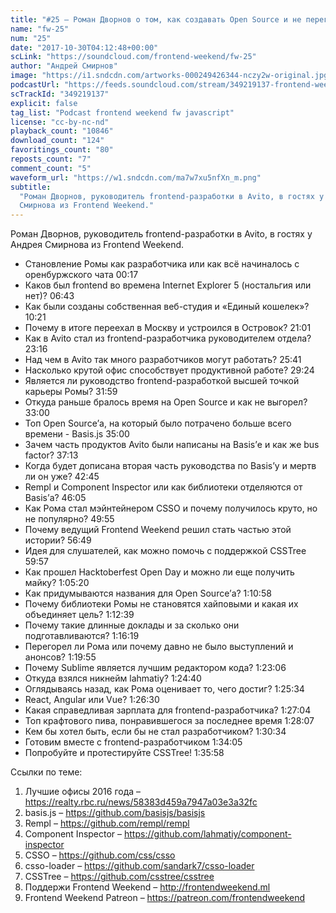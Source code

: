 ```yaml
---
title: "#25 – Роман Дворнов о том, как создавать Open Source и не перегореть"
name: "fw-25"
num: "25"
date: "2017-10-30T04:12:48+00:00"
scLink: "https://soundcloud.com/frontend-weekend/fw-25"
author: "Андрей Смирнов"
image: "https://i1.sndcdn.com/artworks-000249426344-nczy2w-original.jpg"
podcastUrl: "https://feeds.soundcloud.com/stream/349219137-frontend-weekend-fw-25.m4a"
scTrackId: "349219137"
explicit: false
tag_list: "Podcast frontend weekend fw javascript"
license: "cc-by-nc-nd"
playback_count: "10846"
download_count: "124"
favoritings_count: "80"
reposts_count: "7"
comment_count: "5"
waveform_url: "https://w1.sndcdn.com/ma7w7xu5nfXn_m.png"
subtitle:
  "Роман Дворнов, руководитель frontend-разработки в Avito, в гостях у Андрея
  Смирнова из Frontend Weekend."
---
```


Роман Дворнов, руководитель frontend-разработки в Avito, в гостях у Андрея
Смирнова из Frontend Weekend.

- Становление Ромы как разработчика или как всё начиналось с оренбуржского чата
  <timecode sec="17">00:17</timecode>
- Каков был frontend во времена Internet Explorer 5 (ностальгия или нет)?
  <timecode sec="403">06:43</timecode>
- Как были созданы собственная веб-студия и «Единый кошелек»?
  <timecode sec="621">10:21</timecode>
- Почему в итоге переехал в Москву и устроился в Островок?
  <timecode sec="1261">21:01</timecode>
- Как в Avito стал из frontend-разработчика руководителем отдела?
  <timecode sec="1396">23:16</timecode>
- Над чем в Avito так много разработчиков могут работать?
  <timecode sec="1541">25:41</timecode>
- Насколько крутой офис способствует продуктивной работе?
  <timecode sec="1764">29:24</timecode>
- Является ли руководство frontend-разработкой высшей точкой карьеры Ромы?
  <timecode sec="1919">31:59</timecode>
- Откуда раньше бралось время на Open Source и как не выгорел?
  <timecode sec="1980">33:00</timecode>
- Топ Open Source’а, на который было потрачено больше всего времени - Basis.js
  <timecode sec="2100">35:00</timecode>
- Зачем часть продуктов Avito были написаны на Basis’е и как же bus factor?
  <timecode sec="2233">37:13</timecode>
- Когда будет дописана вторая часть руководства по Basis’у и мертв ли он уже?
  <timecode sec="2565">42:45</timecode>
- Rempl и Component Inspector или как библиотеки отделяются от Basis’а?
  <timecode sec="2765">46:05</timecode>
- Как Рома стал мэйнтейнером CSSO и почему получилось круто, но не популярно?
  <timecode sec="2995">49:55</timecode>
- Почему ведущий Frontend Weekend решил стать частью этой истории?
  <timecode sec="3409">56:49</timecode>
- Идея для слушателей, как можно помочь с поддержкой CSSTree
  <timecode sec="3597">59:57</timecode>
- Как прошел Hacktoberfest Open Day и можно ли еще получить майку?
  <timecode sec="3920">1:05:20</timecode>
- Как придумываются названия для Open Source’а?
  <timecode sec="4258">1:10:58</timecode>
- Почему библиотеки Ромы не становятся хайповыми и какая их объединяет цель?
  <timecode sec="4359">1:12:39</timecode>
- Почему такие длинные доклады и за сколько они подготавливаются?
  <timecode sec="4579">1:16:19</timecode>
- Перегорел ли Рома или почему давно не было выступлений и анонсов?
  <timecode sec="4795">1:19:55</timecode>
- Почему Sublime является лучшим редактором кода?
  <timecode sec="4986">1:23:06</timecode>
- Откуда взялся никнейм lahmatiy? <timecode sec="5080">1:24:40</timecode>
- Оглядываясь назад, как Рома оценивает то, чего достиг?
  <timecode sec="5134">1:25:34</timecode>
- React, Angular или Vue? <timecode sec="5190">1:26:30</timecode>
- Какая справедливая зарплата для frontend-разработчика?
  <timecode sec="5224">1:27:04</timecode>
- Топ крафтового пива, понравившегося за последнее время
  <timecode sec="5287">1:28:07</timecode>
- Кем бы хотел быть, если бы не стал разработчиком?
  <timecode sec="5434">1:30:34</timecode>
- Готовим вместе с frontend-разработчиком
  <timecode sec="5645">1:34:05</timecode>
- Попробуйте и протестируйте CSSTree! <timecode sec="5758">1:35:58</timecode>

Ссылки по теме:

1. Лучшие офисы 2016 года –
   <https://realty.rbc.ru/news/58383d459a7947a03e3a32fc>
2. basis.js – <https://github.com/basisjs/basisjs>
3. Rempl – <https://github.com/rempl/rempl>
4. Component Inspector – <https://github.com/lahmatiy/component-inspector>
5. CSSO – <https://github.com/css/csso>
6. csso-loader – <https://github.com/sandark7/csso-loader>
7. CSSTree – <https://github.com/csstree/csstree>
8. Поддержи Frontend Weekend – <http://frontendweekend.ml>
9. Frontend Weekend Patreon – <https://patreon.com/frontendweekend>

